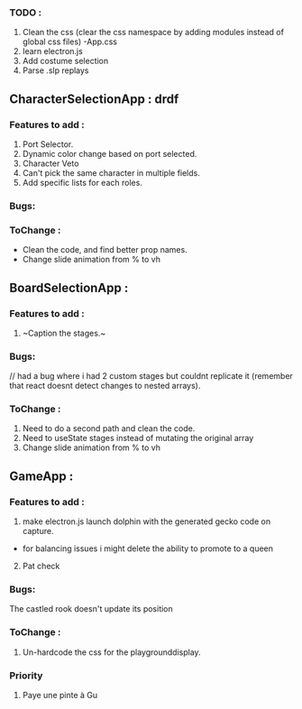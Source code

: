 ### TODO :
1. Clean the css (clear the css namespace by adding modules instead of global css files)
-App.css
2. learn electron.js
3. Add costume selection
4. Parse .slp replays

## CharacterSelectionApp : drdf

### Features to add :
1. Port Selector.
2. Dynamic color change based on port selected.
3. Character Veto
4. Can't pick the same character in multiple fields.
5. Add specific lists for each roles.

### Bugs:

### ToChange :
- Clean the code, and find better prop names.
- Change slide animation from % to vh

## BoardSelectionApp : 

### Features to add :
1. ~Caption the stages.~

### Bugs:
// had a bug where i had 2 custom stages but couldnt replicate it (remember that react doesnt detect changes to nested arrays).

### ToChange :
1. Need to do a second path and clean the code.
2. Need to useState stages instead of mutating the original array
3. Change slide animation from % to vh

## GameApp : 

### Features to add :
1. make electron.js launch dolphin with the generated gecko code on capture.
- for balancing issues i might delete the ability to promote to a queen
2. Pat check

### Bugs:
The castled rook doesn't update its position

### ToChange :
1. Un-hardcode the css for the playgrounddisplay.

### Priority
1. Paye une pinte à Gu
